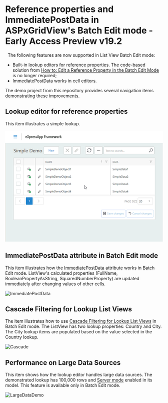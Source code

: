 # Reference properties and ImmediatePostData in ASPxGridView's Batch Edit mode - Early Access Preview v19.2
 
The following features are now supported in List View Batch Edit mode:
- Built-in lookup editors for reference properties. The code-based solution from <a href="https://docs.devexpress.com/eXpressAppFramework/115835/task-based-help/list-editors/how-to-edit-a-reference-property-in-the-batch-edit-mode">How to: Edit a Reference Property in the Batch Edit Mode</a> is no longer required;
- ImmediatePostData works in cell editors.


The demo project from this repository provides several navigation items demonstrating these improvements.

## Lookup editor for reference properties

This item illustrates a simple lookup.

![SimpleDemo](Images/SimpleDemo.gif)

## ImmediatePostData attribute in Batch Edit mode

This item illustrates how the [ImmediatePostData](https://docs.devexpress.com/eXpressAppFramework/DevExpress.Persistent.Base.ImmediatePostDataAttribute) attribute works in Batch Edit mode. ListView's calculated properties (FullName, BooleanPropertyAsString, SquaredNumberProperty) are updated immediately after changing values of other cells.

![ImmediatePostData](Images/ImmediatePostData.gif)

## Cascade Filtering for Lookup List Views

The item illustrates how to use [Cascade Filtering for Lookup List Views](https://docs.devexpress.com/eXpressAppFramework/112681/Task-Based-Help/Filtering/How-to-Implement-Cascading-Filtering-for-Lookup-List-Views) in Batch Edit mode. The ListView has two lookup properties: Country and City. The City lookup items are populated based on the value selected in the Country lookup.

![Cascade](Images/Cascade.gif)

## Performance on Large Data Sources
This item shows how the lookup editor handles large data sources. The demonstrated lookup has 100,000 rows and [Server mode](https://docs.devexpress.com/eXpressAppFramework/113683/Concepts/UI-Construction/Views/List-View-Data-Access-Modes) enabled in its model. This feature is available only in Batch Edit mode.

![LargeDataDemo](Images/LargeDataDemo.gif)
